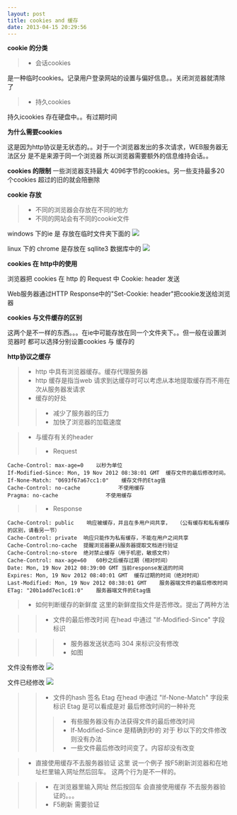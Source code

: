 ```yaml
---
layout: post
title: cookies and 缓存
date: 2013-04-15 20:29:56
---
```

**cookie 的分类**
>* 会话cookies

是一种临时cookies。记录用户登录网站的设置与偏好信息。。关闭浏览器就清除了

>* 持久cookies

持久icookies 存在硬盘中。。有过期时间

**为什么需要cookies**

这是因为http协议是无状态的。。对于一个浏览器发出的多次请求，WEB服务器无法区分 是不是来源于同一个浏览器
所以浏览器需要额外的信息维持会话。。

**cookies 的限制**
一些浏览器支持最大 4096字节的cookies。另一些支持最多20个cookies 超过的旧的就会陪删除

**cookie 存放**

>* 不同的浏览器会存放在不同的地方
>* 不同的网站会有不同的cookie文件

windows 下的ie 是 存放在临时文件夹下面的
![](http://openapi.vdisk.me/?m=file&a=download_share_file&ss=b8d8XgiPVdBwl--2FE1cDVwvaVmWbbRE4XCNtT--2FlY1xJjdPDtpaWU6suLNJo37weV1zBE7cBBfg8R--2BmMF3BS67BH0ciHlhz)

linux 下的 chrome 是存放在 sqllite3 数据库中的
![](http://openapi.vdisk.me/?m=file&a=download_share_file&ss=6c17G8HyRRw8uUSDMtgmnCv6jYSnXXMsZICNspz5lUjWr735mfcbR4qBay5Sv9c6BiUoE8L4PYSiY8BSE8OyCQd--2BDKBb)

**cookies 在 http中的使用**

浏览器把 cookies 在 http 的 Request 中 Cookie: header 发送

Web服务器通过HTTP Response中的"Set-Cookie: header"把cookie发送给浏览器

**cookies 与文件缓存的区别**

这两个是不一样的东西。。。在ie中可能存放在同一个文件夹下。。但一般在设置浏览器时
都可以选择分别设置cookies 与 缓存的


**http协议之缓存**

>* http 中具有浏览器缓存。缓存代理服务器
>*  http 缓存是指当web 请求到达缓存时可以考虑从本地提取缓存而不用在次从服务器发请求
>*  缓存的好处
>>* 减少了服务器的压力
>>* 加快了浏览器的加载速度

>* 与缓存有关的header
>>* Request

    Cache-Control: max-age=0    以秒为单位
    If-Modified-Since: Mon, 19 Nov 2012 08:38:01 GMT  缓存文件的最后修改时间。
    If-None-Match: "0693f67a67cc1:0"	缓存文件的Etag值
    Cache-Control: no-cache	           不使用缓存
    Pragma: no-cache	           不使用缓存

>>* Response

    Cache-Control: public    响应被缓存，并且在多用户间共享，  （公有缓存和私有缓存的区别，请看另一节）
    Cache-Control: private	响应只能作为私有缓存，不能在用户之间共享
    Cache-Control:no-cache	提醒浏览器要从服务器提取文档进行验证
    Cache-Control:no-store	绝对禁止缓存（用于机密，敏感文件）
    Cache-Control: max-age=60	60秒之后缓存过期（相对时间）
    Date: Mon, 19 Nov 2012 08:39:00 GMT	当前response发送的时间
    Expires: Mon, 19 Nov 2012 08:40:01 GMT	缓存过期的时间（绝对时间）
    Last-Modified: Mon, 19 Nov 2012 08:38:01 GMT	服务器端文件的最后修改时间
    ETag: "20b1add7ec1cd1:0"	服务器端文件的Etag值

>* 如何判断缓存的新鲜度
这里的新鲜度指文件是否修改。提出了两种方法

>>* 文件的最后修改时间  在head 中通过  "If-Modified-Since" 字段标识

>>>* 服务器发送状态吗 304 来标识没有修改
>>>* 如图

文件没有修改
![](http://openapi.vdisk.me/?m=file&a=download_share_file&ss=bf087nR3bMs2UgOEyuNZuISV4xmw--2FkKe--2FmShGj5LGoXwDVPJq9A03u1fRJ6tni1T44fP3fvUkSUZBbP1Wr4v8EnN--2F8TH)

文件已经修改
![](http://openapi.vdisk.me/?m=file&a=download_share_file&ss=dff4kSeiBh2mSmlqcoMfJaPVtIydvVU8QQKxTys3yv1v0Px--2BS0DzkwiN1z3Ie--2BDG0ogkpYiskEKNkbNWYQ9MvyBPompQ)


>>*  文件的hash 签名 Etag 在head 中通过  "If-None-Match" 字段来标识  Etag 是可以看成是对 最后修改时间的一种补充
>>>*  有些服务器没有办法获得文件的最后修改时间
>>>*  If-Modified-Since 是精确到秒的 对于 秒以下的文件修改则没有办法
>>>*  一些文件最后修改时间变了。内容却没有改变

>* 直接使用缓存不去服务器验证
这里 说一个例子
按F5刷新浏览器和在地址栏里输入网址然后回车。 这两个行为是不一样的。

>>* 在浏览器里输入网址 然后按回车 会直接使用缓存 不去服务器验证的。。。
>>* F5刷新 需要验证


